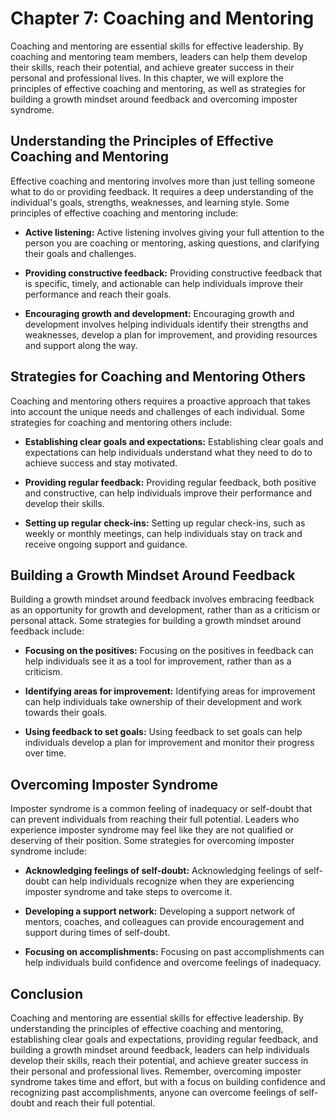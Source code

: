 Chapter 7: Coaching and Mentoring
=================================

Coaching and mentoring are essential skills for effective leadership. By coaching and mentoring team members, leaders can help them develop their skills, reach their potential, and achieve greater success in their personal and professional lives. In this chapter, we will explore the principles of effective coaching and mentoring, as well as strategies for building a growth mindset around feedback and overcoming imposter syndrome.

Understanding the Principles of Effective Coaching and Mentoring
----------------------------------------------------------------

Effective coaching and mentoring involves more than just telling someone what to do or providing feedback. It requires a deep understanding of the individual's goals, strengths, weaknesses, and learning style. Some principles of effective coaching and mentoring include:

* **Active listening:** Active listening involves giving your full attention to the person you are coaching or mentoring, asking questions, and clarifying their goals and challenges.

* **Providing constructive feedback:** Providing constructive feedback that is specific, timely, and actionable can help individuals improve their performance and reach their goals.

* **Encouraging growth and development:** Encouraging growth and development involves helping individuals identify their strengths and weaknesses, develop a plan for improvement, and providing resources and support along the way.

Strategies for Coaching and Mentoring Others
--------------------------------------------

Coaching and mentoring others requires a proactive approach that takes into account the unique needs and challenges of each individual. Some strategies for coaching and mentoring others include:

* **Establishing clear goals and expectations:** Establishing clear goals and expectations can help individuals understand what they need to do to achieve success and stay motivated.

* **Providing regular feedback:** Providing regular feedback, both positive and constructive, can help individuals improve their performance and develop their skills.

* **Setting up regular check-ins:** Setting up regular check-ins, such as weekly or monthly meetings, can help individuals stay on track and receive ongoing support and guidance.

Building a Growth Mindset Around Feedback
-----------------------------------------

Building a growth mindset around feedback involves embracing feedback as an opportunity for growth and development, rather than as a criticism or personal attack. Some strategies for building a growth mindset around feedback include:

* **Focusing on the positives:** Focusing on the positives in feedback can help individuals see it as a tool for improvement, rather than as a criticism.

* **Identifying areas for improvement:** Identifying areas for improvement can help individuals take ownership of their development and work towards their goals.

* **Using feedback to set goals:** Using feedback to set goals can help individuals develop a plan for improvement and monitor their progress over time.

Overcoming Imposter Syndrome
----------------------------

Imposter syndrome is a common feeling of inadequacy or self-doubt that can prevent individuals from reaching their full potential. Leaders who experience imposter syndrome may feel like they are not qualified or deserving of their position. Some strategies for overcoming imposter syndrome include:

* **Acknowledging feelings of self-doubt:** Acknowledging feelings of self-doubt can help individuals recognize when they are experiencing imposter syndrome and take steps to overcome it.

* **Developing a support network:** Developing a support network of mentors, coaches, and colleagues can provide encouragement and support during times of self-doubt.

* **Focusing on accomplishments:** Focusing on past accomplishments can help individuals build confidence and overcome feelings of inadequacy.

Conclusion
----------

Coaching and mentoring are essential skills for effective leadership. By understanding the principles of effective coaching and mentoring, establishing clear goals and expectations, providing regular feedback, and building a growth mindset around feedback, leaders can help individuals develop their skills, reach their potential, and achieve greater success in their personal and professional lives. Remember, overcoming imposter syndrome takes time and effort, but with a focus on building confidence and recognizing past accomplishments, anyone can overcome feelings of self-doubt and reach their full potential.
